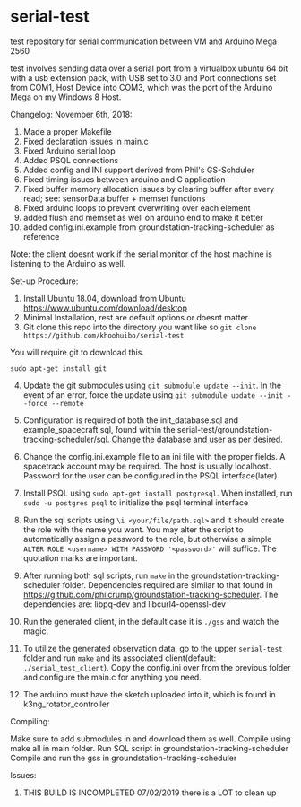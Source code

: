 # serial-test
test repository for serial communication between VM and Arduino Mega 2560

test involves sending data over a serial port from a virtualbox ubuntu 64 bit with a usb extension pack, with USB set to 3.0 and Port connections set from COM1, Host Device into COM3, which was the port of the Arduino Mega on my Windows 8 Host.

Changelog:
November 6th, 2018:
  1. Made a proper Makefile
  2. Fixed declaration issues in main.c
  3. Fixed Arduino serial loop
  4. Added PSQL connections
  5. Added config and INI support derived from Phil's GS-Schduler
  6. Fixed timing issues between arduino and C application
  7. Fixed buffer memory allocation issues by clearing buffer after every read; see: sensorData buffer + memset functions
  8. Fixed arduino loops to prevent overwriting over each element
  9. added flush and memset as well on arduino end to make it better
  10. added config.ini.example from groundstation-tracking-scheduler as reference

Note: the client doesnt work if the serial monitor of the host machine is listening to the Arduino as well.

Set-up Procedure:
1. Install Ubuntu 18.04, download from Ubuntu https://www.ubuntu.com/download/desktop
2. Minimal Installation, rest are default options or doesnt matter
3. Git clone this repo into the directory you want like so
`git clone https://github.com/khoohuibo/serial-test`

You will require git to download this.

`sudo apt-get install git`

4. Update the git submodules using `git submodule update --init`. In the event of an error, force the update using `git submodule update --init --force --remote`

5. Configuration is required of both the init_database.sql and example_spacecraft.sql, found within the serial-test/groundstation-tracking-scheduler/sql. Change the database and user as per desired.

6. Change the config.ini.example file to an ini file with the proper fields. A spacetrack account may be required. The host is usually localhost. Password for the user can be configured in the PSQL interface(later)

7. Install PSQL using `sudo apt-get install postgresql`. When installed, run `sudo -u postgres psql` to initialize the psql terminal interface

8. Run the sql scripts using `\i <your/file/path.sql>` and it should create the role with the name you want. You may alter the script to automatically assign a password to the role, but otherwise a simple `ALTER ROLE <username> WITH PASSWORD '<password>'` will suffice. The quotation marks are important.

9. After running both sql scripts, run `make` in the groundstation-tracking-scheduler folder. Dependencies required are similar to that found in https://github.com/philcrump/groundstation-tracking-scheduler. The dependencies are: libpq-dev and libcurl4-openssl-dev

10. Run the generated client, in the default case it is `./gss` and watch the magic.

11. To utilize the generated observation data, go to the upper `serial-test` folder and run `make` and its associated client(default: `./serial_test_client`). Copy the config.ini over from the previous folder and configure the main.c for anything you need.

12. The arduino must have the sketch uploaded into it, which is found in k3ng_rotator_controller

Compiling:

Make sure to add submodules in and download them as well.
Compile using make all in main folder.
Run SQL script in groundstation-tracking-scheduler
Compile and run the gss in groundstation-tracking-scheduler

Issues:
1. THIS BUILD IS INCOMPLETED 07/02/2019 there is a LOT to clean up
